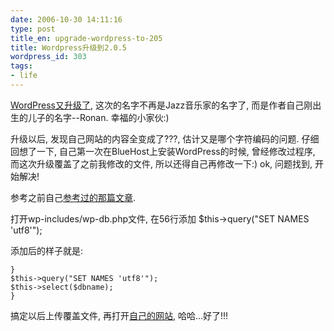 ```yaml
---
date: 2006-10-30 14:11:16
type: post
title_en: upgrade-wordpress-to-205
title: Wordpress升级到2.0.5
wordpress_id: 303
tags:
- life
---
```


[WordPress又升级了](http://wordpress.org/development/2006/10/205-ronan/), 这次的名字不再是Jazz音乐家的名字了, 而是作者自己刚出生的儿子的名字--Ronan. 幸福的小家伙:)

升级以后, 发现自己网站的内容全变成了???, 估计又是哪个字符编码的问题. 仔细回想了一下, 自己第一次在BlueHost上安装WordPress的时候, 曾经修改过程序, 而这次升级覆盖了之前我修改的文件, 所以还得自己再修改一下:) ok, 问题找到, 开始解决!

参考之前自己[参考过的那篇文章](http://tao.kaoart.info/cms-software-doc/wordpress-about/kunstao/2006/554/).

打开wp-includes/wp-db.php文件, 在56行添加
$this->query("SET NAMES 'utf8'");

添加后的样子就是:

	}
	$this->query("SET NAMES 'utf8'");
	$this->select($dbname);
	}

搞定以后上传覆盖文件, 再打开[自己的网站](http://nickcheng.com), 哈哈...好了!!!
